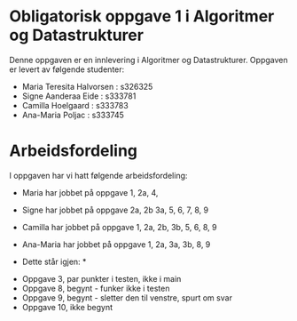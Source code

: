 # Obligatorisk oppgave 1 i Algoritmer og Datastrukturer

Denne oppgaven er en innlevering i Algoritmer og Datastrukturer. 
Oppgaven er levert av følgende studenter:
* Maria Teresita Halvorsen : s326325
* Signe Aanderaa Eide : s333781
* Camilla Hoelgaard : s333783
* Ana-Maria Poljac : s333745

# Arbeidsfordeling

I oppgaven har vi hatt følgende arbeidsfordeling:
* Maria har jobbet på oppgave 1, 2a, 4,
* Signe har jobbet på oppgave 2a, 2b 3a, 5, 6, 7, 8, 9
* Camilla har jobbet på oppgave 1, 2a, 2b, 3b, 5, 6, 8, 9
* Ana-Maria har jobbet på oppgave 1, 2a, 3a, 3b, 8, 9

* Dette står igjen: *
- Oppgave 3, par punkter i testen, ikke i main
- Oppgave 8, begynt - funker ikke i testen
- Oppgave 9, begynt - sletter den til venstre, spurt om svar
- Oppgave 10, ikke begynt